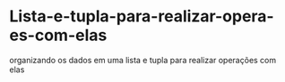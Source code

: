 # Lista-e-tupla-para-realizar-opera-es-com-elas
organizando os dados em uma lista e tupla para realizar operações com elas
